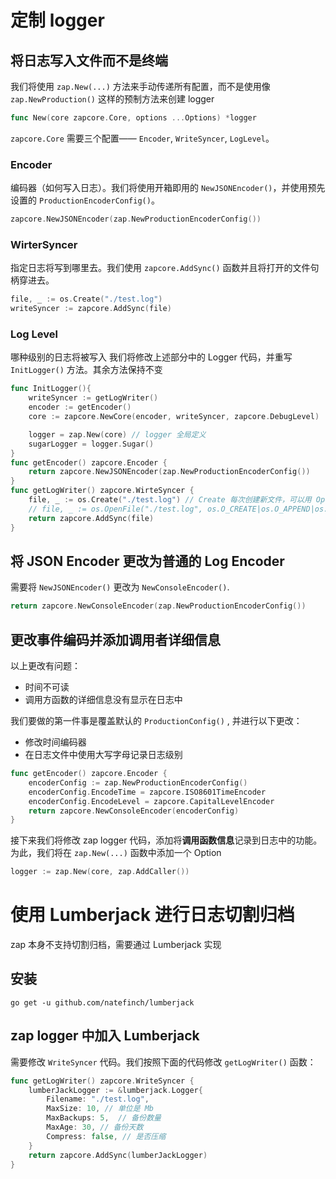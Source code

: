 # 定制 logger

## 将日志写入文件而不是终端

我们将使用 `zap.New(...)` 方法来手动传递所有配置，而不是使用像 `zap.NewProduction()` 这样的预制方法来创建 logger
~~~go
func New(core zapcore.Core, options ...Options) *logger
~~~
`zapcore.Core` 需要三个配置—— `Encoder`, `WriteSyncer`, `LogLevel`。
### Encoder

编码器（如何写入日志）。我们将使用开箱即用的 `NewJSONEncoder()`，并使用预先设置的 `ProductionEncoderConfig()`。

~~~go
zapcore.NewJSONEncoder(zap.NewProductionEncoderConfig())
~~~
### WirterSyncer

指定日志将写到哪里去。我们使用 `zapcore.AddSync()` 函数并且将打开的文件句柄穿进去。
~~~go
file, _ := os.Create("./test.log")
writeSyncer := zapcore.AddSync(file)
~~~
### Log Level

哪种级别的日志将被写入
我们将修改上述部分中的 Logger 代码，并重写 `InitLogger()` 方法。其余方法保持不变
~~~go
func InitLogger(){
	writeSyncer := getLogWriter()
	encoder := getEncoder()
	core := zapcore.NewCore(encoder, writeSyncer, zapcore.DebugLevel)

	logger = zap.New(core) // logger 全局定义
	sugarLogger = logger.Sugar()
}
func getEncoder() zapcore.Encoder {
	return zapcore.NewJSONEncoder(zap.NewProductionEncoderConfig())
}
func getLogWriter() zapcore.WirteSyncer {
	file, _ := os.Create("./test.log") // Create 每次创建新文件，可以用 OpenFile 追加
	// file, _ := os.OpenFile("./test.log", os.O_CREATE|os.O_APPEND|os.O_RDWR, 0744)
	return zapcore.AddSync(file)
}
~~~
## 将 JSON Encoder 更改为普通的 Log Encoder

需要将 `NewJSONEncoder()` 更改为 `NewConsoleEncoder()`.
~~~go
return zapcore.NewConsoleEncoder(zap.NewProductionEncoderConfig())
~~~
## 更改事件编码并添加调用者详细信息

以上更改有问题：
- 时间不可读
- 调用方函数的详细信息没有显示在日志中

我们要做的第一件事是覆盖默认的 `ProductionConfig()` , 并进行以下更改：
- 修改时间编码器
- 在日志文件中使用大写字母记录日志级别

~~~ go
func getEncoder() zapcore.Encoder {
	encoderConfig := zap.NewProductionEncoderConfig()
	encoderConfig.EncodeTime = zapcore.ISO8601TimeEncoder
	encoderConfig.EncodeLevel = zapcore.CapitalLevelEncoder
	return zapcore.NewConsoleEncoder(encoderConfig)
}
~~~
接下来我们将修改 zap logger 代码，添加将**调用函数信息**记录到日志中的功能。为此，我们将在 `zap.New(...)` 函数中添加一个 Option
~~~go
logger := zap.New(core, zap.AddCaller())
~~~
# 使用 Lumberjack 进行日志切割归档

zap 本身不支持切割归档，需要通过 Lumberjack 实现

## 安装
~~~
go get -u github.com/natefinch/lumberjack
~~~
## zap logger 中加入 Lumberjack

需要修改 `WriteSyncer` 代码。我们按照下面的代码修改 `getLogWriter()` 函数：

~~~go
func getLogWriter() zapcore.WriteSyncer {
	lumberJackLogger := &lumberjack.Logger{
		Filename: "./test.log",
		MaxSize: 10, // 单位是 Mb
		MaxBackups: 5,  // 备份数量
		MaxAge: 30, // 备份天数
		Compress: false, // 是否压缩
	}
	return zapcore.AddSync(lumberJackLogger)
}
~~~